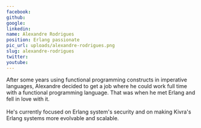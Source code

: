 ```yaml
---
facebook: 
github: 
google: 
linkedin: 
name: Alexandre Rodrigues
position: Erlang passionate
pic_url: uploads/alexandre-rodrigues.png
slug: alexandre-rodrigues
twitter: 
youtube: 
---
```

<p>After some years using functional programming constructs in imperative languages, Alexandre decided to get a job where he could work full time with a functional programming language. That was when he met Erlang and fell in love with it.<br />
<br />
He&#39;s currently focused on Erlang system&#39;s security and on making Kivra&#39;s Erlang systems more evolvable and scalable.</p>
